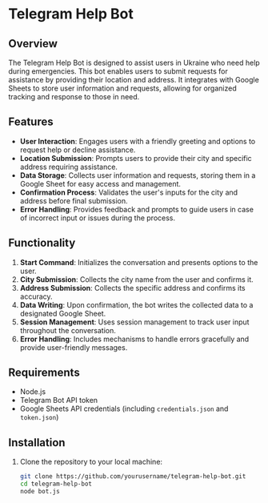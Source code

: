 # Telegram Help Bot

## Overview

The Telegram Help Bot is designed to assist users in Ukraine who need help during emergencies. This bot enables users to submit requests for assistance by providing their location and address. It integrates with Google Sheets to store user information and requests, allowing for organized tracking and response to those in need.

## Features

- **User Interaction**: Engages users with a friendly greeting and options to request help or decline assistance.
- **Location Submission**: Prompts users to provide their city and specific address requiring assistance.
- **Data Storage**: Collects user information and requests, storing them in a Google Sheet for easy access and management.
- **Confirmation Process**: Validates the user's inputs for the city and address before final submission.
- **Error Handling**: Provides feedback and prompts to guide users in case of incorrect input or issues during the process.

## Functionality

1. **Start Command**: Initializes the conversation and presents options to the user.
2. **City Submission**: Collects the city name from the user and confirms it.
3. **Address Submission**: Collects the specific address and confirms its accuracy.
4. **Data Writing**: Upon confirmation, the bot writes the collected data to a designated Google Sheet.
5. **Session Management**: Uses session management to track user input throughout the conversation.
6. **Error Handling**: Includes mechanisms to handle errors gracefully and provide user-friendly messages.

## Requirements

- Node.js
- Telegram Bot API token
- Google Sheets API credentials (including `credentials.json` and `token.json`)

## Installation

1. Clone the repository to your local machine:
   ```bash
   git clone https://github.com/yourusername/telegram-help-bot.git
   cd telegram-help-bot
   node bot.js
